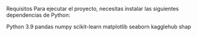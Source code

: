 Requisitos Para ejecutar el proyecto, necesitas instalar las siguientes dependencias de Python:

Python 3.9 pandas numpy scikit-learn matplotlib seaborn kagglehub shap

